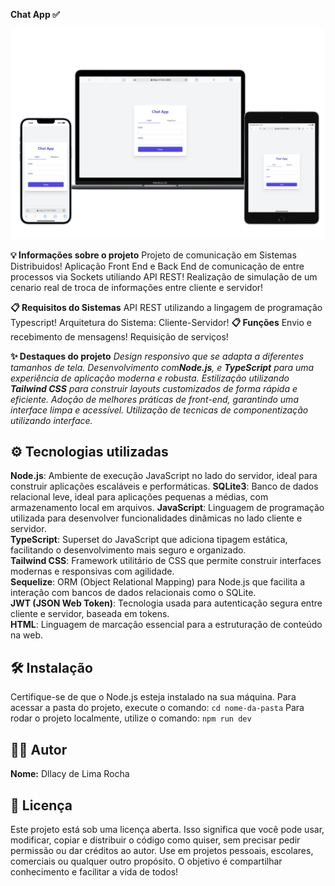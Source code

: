 **Chat App ✅**

![Descrição da image](./src/chat-app.png)

**💡 Informações sobre o projeto**
Projeto de comunicação em Sistemas Distribuidos!
Aplicação Front End e Back End de comunicação de entre processos via Sockets utiliando API REST!
Realização de simulação de um cenario real de troca de informações entre cliente e servidor!

**📋 Requisitos do Sistemas**
API REST utilizando a lingagem de programação Typescript!
Arquitetura do Sistema: Cliente-Servidor!
**📋 Funções**
Envio e recebimento de mensagens!
Requisição de serviços!

**✨ Destaques do projeto**
*Design responsivo que se adapta a diferentes tamanhos de tela.*
*Desenvolvimento com**Node.js**, e **TypeScript** para uma experiência de aplicação moderna e robusta.*
*Estilização utilizando **Tailwind CSS** para construir layouts customizados de forma rápida e eficiente.*
*Adoção de melhores práticas de front-end, garantindo uma interface limpa e acessível.*
*Utilização de tecnicas de componentização utilizando interface.*

## ⚙️ Tecnologias utilizadas

**Node.js**: Ambiente de execução JavaScript no lado do servidor, ideal para construir aplicações escaláveis e performáticas.
**SQLite3**: Banco de dados relacional leve, ideal para aplicações pequenas a médias, com armazenamento local em arquivos.
**JavaScript**: Linguagem de programação utilizada para desenvolver funcionalidades dinâmicas no lado cliente e servidor.  
**TypeScript**: Superset do JavaScript que adiciona tipagem estática, facilitando o desenvolvimento mais seguro e organizado.  
**Tailwind CSS**: Framework utilitário de CSS que permite construir interfaces modernas e responsivas com agilidade.  
**Sequelize**: ORM (Object Relational Mapping) para Node.js que facilita a interação com bancos de dados relacionais como o SQLite.  
**JWT (JSON Web Token)**: Tecnologia usada para autenticação segura entre cliente e servidor, baseada em tokens.  
**HTML**: Linguagem de marcação essencial para a estruturação de conteúdo na web.


## **🛠️ Instalação**
Certifique-se de que o Node.js esteja instalado na sua máquina.
Para acessar a pasta do projeto, execute o comando:
`cd nome-da-pasta`
Para rodar o projeto localmente, utilize o comando:
`npm run dev`

## **👨‍💻 Autor**
**Nome:** Dllacy de Lima Rocha

## **📜 Licença**
Este projeto está sob uma licença aberta. Isso significa que você pode usar, modificar, copiar e distribuir o código como quiser, sem precisar pedir permissão ou dar créditos ao autor. Use em projetos pessoais, escolares, comerciais ou qualquer outro propósito. O objetivo é compartilhar conhecimento e facilitar a vida de todos!




